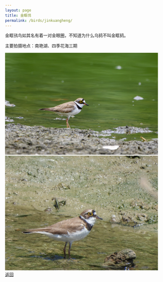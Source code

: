 ```yaml
---
layout: page
title: 金眶鸻
permalink: /birds/jinkuangheng/
---
```

金眶鸻鸟如其名有着一对金眼圈，不知道为什么乌鸫不叫金眶鸫。

主要拍摄地点：南艳湖、四季花海三期

![](../picture/金眶鸻/DSC_4225-NEF_DxO_DeepPRIME.jpg)
![](../picture/金眶鸻/DSCN1389.jpg)
[返回](../../)
